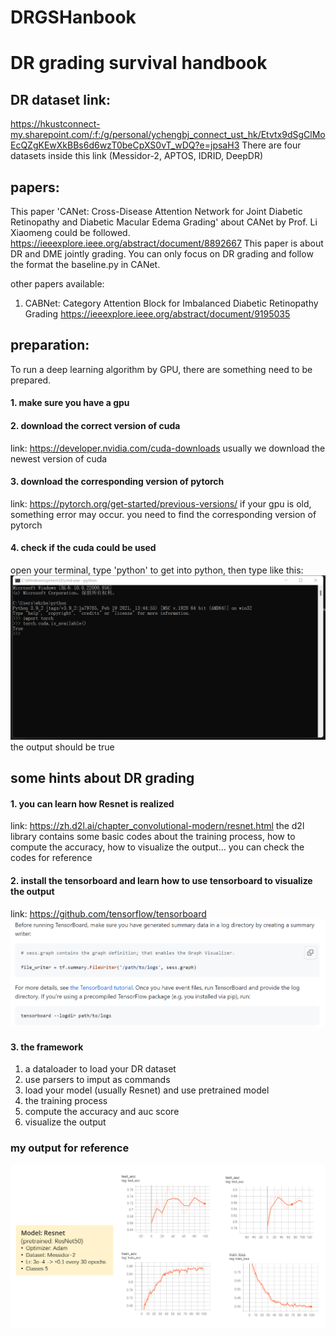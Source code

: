 # DRGSHanbook
# **DR grading survival handbook**

## **DR dataset link:**
https://hkustconnect-my.sharepoint.com/:f:/g/personal/ychengbj_connect_ust_hk/Etvtx9dSgClMoEcQZgKEwXkBBs6d6wzT0beCpXS0vT_wDQ?e=jpsaH3
There are four datasets inside this link (Messidor-2, APTOS, IDRID, DeepDR)

## papers:
This paper 'CANet: Cross-Disease Attention Network for Joint Diabetic Retinopathy and Diabetic Macular Edema Grading' about CANet by Prof. Li Xiaomeng could be followed.
https://ieeexplore.ieee.org/abstract/document/8892667
This paper is about DR and DME jointly grading. You can only focus on DR grading and follow the format the baseline.py in CANet.

other papers available:
1. CABNet: Category Attention Block for Imbalanced Diabetic Retinopathy Grading
https://ieeexplore.ieee.org/abstract/document/9195035


## preparation:
To run a deep learning algorithm by GPU, there are something need to be prepared.
#### 1. make sure you have a gpu
#### 2. download the correct version of cuda
link: https://developer.nvidia.com/cuda-downloads
usually we download the newest version of cuda
#### 3. download the corresponding version of pytorch
link: https://pytorch.org/get-started/previous-versions/
if your gpu is old, something error may occur. you need to find the corresponding version of pytorch
#### 4. check if the cuda could be used
open your terminal, type 'python' to get into python, then type like this:
![avatar](pics\terminal.png)
the output should be true

## some hints about DR grading
#### 1. you can learn how Resnet is realized
link: https://zh.d2l.ai/chapter_convolutional-modern/resnet.html
the d2l library contains some basic codes about the training process, how to compute the accuracy, how to visualize the output... you can check the codes for reference
#### 2. install the tensorboard and learn how to use tensorboard to visualize the output
link: https://github.com/tensorflow/tensorboard
![avatar](pics\tensorboard.png)
#### 3. the framework
1. a dataloader to load your DR dataset
2. use parsers to imput as commands
3. load your model (usually Resnet) and use pretrained model
4. the training process
5. compute the accuracy and auc score
6. visualize the output
### my output for reference
![avatar](pics\output.png)